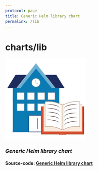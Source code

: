 ```yaml
---
protocol: page
title: Generic Helm library chart
permalink: /lib
---
```

# charts/lib

![center](images/lib.png)

### *Generic Helm library chart*

#### Source-code: [**Generic Helm library chart**](https://github.com/lazarusllong/charts/tree/main/lib)
